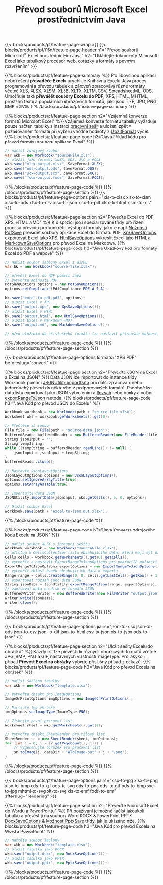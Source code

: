 ﻿---
title: Převod souborů Microsoft Excel prostřednictvím Java 
url: /cs/java/conversion/
description: Převeďte Excel XLS, XLSX, ODS, CSV do PDF, XPS, HTML, JPEG, HTML a mnoha dalších oblíbených formátů pomocí pouhých několika řádků kódu Java.
---
{{< blocks/products/pf/feature-page-wrap >}}
{{< blocks/products/pf/i18n/feature-page-header h1="Převod souborů Microsoft<sup>&reg;</sup> Excel prostřednictvím Java" h2="Ukládejte dokumenty Microsoft Excel jako tabulkový procesor, web, obrázky a formáty s pevným rozvržením" >}}

{{% blocks/products/pf/feature-page-summary %}}
Pro libovolnou aplikaci nebo řešení **převaděče Excelu** urychluje Knihovna Excelu Java proces programování a převodu tabulek a zároveň zpracovává různé formáty včetně XLS, XLSX, XLSM, XLSB, XLTX, XLTM, CSV, SpreadsheetML, ODS. Umožňuje také **převádět soubory Excelu do PDF**, XPS, HTML, MHTML, prostého textu a populárních obrazových formátů, jako jsou TIFF, JPG, PNG, BMP a SVG.
{{% /blocks/products/pf/feature-page-summary %}}

{{% blocks/products/pf/feature-page-section h2="Vzájemná konverze formátů Microsoft Excel" %}}
Vzájemná konverze formátu tabulky vyžaduje pouze načtení tabulky s instancí [pracovní sešit](https://apireference.aspose.com/cells/java/com.aspose.cells/Workbook) a uložení zpět v požadovaném formátu při výběru vhodné hodnoty z [UložitFormát](https://apireference.aspose.com/cells/java/com.aspose.cells/SaveFormat) výčet.
{{% blocks/products/pf/feature-page-code h3="Java Příklad kódu pro převod formátu souboru aplikace Excel" %}}

```cs
// načíst zdrojový soubor
var wkb = new Workbook("sourceFile.xls");
// uložit jako formáty XLSX, ODS, SXC a FODS
wkb.save("xlsx-output.xlsx", SaveFormat.XLSX);
wkb.save("ods-output.ods", SaveFormat.ODS);
wkb.save("scx-output.scx", SaveFormat.SXC);
wkb.save("fods-output.fods", SaveFormat.FODS);

```
{{% /blocks/products/pf/feature-page-code %}}
{{% /blocks/products/pf/feature-page-section %}}
{{< blocks/products/pf/feature-page-options pairs="xls-to-xlsx xlsx-to-xlsm xlsx-to-ods xlsx-to-csv xlsx-to-json xlsx-to-pdf xlsx-to-html xlsm-to-xls" >}}


{{% blocks/products/pf/feature-page-section h2="Převeďte Excel do PDF, XPS, HTML a MD" %}}
K dispozici jsou specializované třídy pro řízení procesu převodu pro konkrétní výstupní formáty, jako je např [Možnosti PdfSave](https://apireference.aspose.com/cells/java/com.aspose.cells/PdfSaveOptions) převádět soubory aplikace Excel do formátu PDF, [XpsSaveOptions](https://apireference.aspose.com/cells/java/com.aspose.cells/XpsSaveOptions) exportovat Excel jako XPS, [HtmlSaveOptions](https://apireference.aspose.com/cells/java/com.aspose.cells/HtmlSaveOptions) vykreslit Excel jako HTML a [MarkdownSaveOptions](https://apireference.aspose.com/cells/java/com.aspose.cells/MarkdownSaveOptions) pro převod Excel na Markdown. 
{{% blocks/products/pf/feature-page-code h3="Java Ukázkový kód pro formáty Excel do PDF a webové" %}}

```cs
// načíst soubor šablony Excel z disku
var bk = new Workbook("source-file.xlsx");

// převést Excel do PDF pomocí Java
// Vytvořte možnosti PDF
PdfSaveOptions options = new PdfSaveOptions();
options.setCompliance(PdfCompliance.PDF_A_1_A);

bk.save("excel-to-pdf.pdf", options);
// uložit Excel v XPS
bk.save("output.xps", new XpsSaveOptions());
// uložit Excel v HTML
bk.save("output.html", new HtmlSaveOptions());
// uložit Excel v Markdown (MD)
bk.save("output.md", new MarkdownSaveOptions());

// před uložením do příslušného formátu lze nastavit příslušné možnosti uložení podle své volby

```
{{% /blocks/products/pf/feature-page-code %}}
{{% /blocks/products/pf/feature-page-section %}}

{{< blocks/products/pf/feature-page-options formats="XPS PDF" beforeslug="convert" >}}

{{% blocks/products/pf/feature-page-section h2="Převeďte JSON na Excel a Excel na JSON" %}}
Data JSON lze importovat do instance třídy Workbook pomocí [JSONUtility.importData](https://apireference.aspose.com/cells/java/com.aspose.cells/jsonutility#importData) pro další zpracování nebo jednoduchý převod do některého z podporovaných formátů. Podobně lze data listu exportovat jako JSON vytvořením a [Rozsah](https://apireference.aspose.com/cells/java/com.aspose.cells/range) nebo buňky a volání [exportRangeToJson](https://apireference.aspose.com/cells/java/com.aspose.cells/jsonutility) metoda.
{{% blocks/products/pf/feature-page-code h3="Java Kód pro převod JSON do Excelu" %}}
```cs
Workbook workbook = new Workbook(path + "source-file.xlsx");
Worksheet wks = workbook.getWorksheets().get(0);
		
// Přečtěte si soubor
File file = new File(path + "source-data.json");
BufferedReader bufferedReader = new BufferedReader(new FileReader(file));
String jsonInput = "";
String tempString;
while ((tempString = bufferedReader.readLine()) != null) {
	jsonInput = jsonInput + tempString; 
}
bufferedReader.close();
							
// Nastavte JsonLayoutOptions
JsonLayoutOptions options = new JsonLayoutOptions();
options.setIgnoreArrayTitle(true);
options.setArrayAsTable(true);

// Importujte data JSON
JSONUtility.importData(jsonInput, wks.getCells(), 0, 0, options);

// Uložit soubor Excel
workbook.save(path + "excel-to-json.out.xlsx");

```
{{% /blocks/products/pf/feature-page-code %}}

{{% blocks/products/pf/feature-page-code h3="Java Konverze zdrojového kódu Excelu na JSON" %}}
```cs
// načíst soubor XLSX s instancí sešitu
Workbook workbook = new Workbook("sourceFile.xlsx");
// přístup k CellsCollection listu obsahujícího data, která mají být převedena
Cells cells = workbook.getWorksheets().get(0).getCells();
// vytvořit a nastavit ExportRangeToJsonOptions pro pokročilé možnosti
ExportRangeToJsonOptions exportOptions = new ExportRangeToJsonOptions();
// vytvořit oblast buněk obsahujících data k exportu
Range range = cells.createRange(0, 0, cells.getLastCell().getRow() + 1, cells.getLastCell().getColumn() + 1);
// exportovat rozsah jako data JSON
String jsonData = JsonUtility.exportRangeToJson(range, exportOptions);
// zapisovat data na disk ve formátu JSON
BufferedWriter writer = new BufferedWriter(new FileWriter("output.json"));
writer.write(jsonData);
writer.close();    

```
{{% /blocks/products/pf/feature-page-code %}}
{{% /blocks/products/pf/feature-page-section %}}

{{< blocks/products/pf/feature-page-options pairs="json-to-xlsx json-to-ods json-to-csv json-to-dif json-to-html csv-to-json xls-to-json ods-to-json" >}}

{{% blocks/products/pf/feature-page-section h2="Uložit sešity Excelu do obrázků" %}}
Každý list lze převést do různých obrazových formátů včetně JPG, BMP, PNG a GIF, nastavených vlastností ImageType. Pro jakýkoli případ **Převést Excel na obrázky** vyberte příslušný případ z odkazů.
{{% blocks/products/pf/feature-page-code h3="Java Kód pro převod Excelu na obrázek" %}}
```cs
// načíst šablonu tabulky
var wkb = new Workbook("template.xlsx");

// Vytvořte objekt pro ImageOptions
ImageOrPrintOptions imgOptions = new ImageOrPrintOptions();

// Nastavte typ obrázku
imgOptions.setImageType(ImageType.PNG);

// Získejte první pracovní list.
Worksheet sheet = wkb.getWorksheets().get(0);

// Vytvořte objekt SheetRender pro cílový list
SheetRender sr = new SheetRender(sheet, imgOptions);
for (int j = 0; j < sr.getPageCount(); j++) {
	// Vygenerujte obrázek pro pracovní list
	sr.toImage(j, dataDir + "WToImage-out" + j + ".png");
}

```
{{% /blocks/products/pf/feature-page-code %}}
{{% /blocks/products/pf/feature-page-section %}}

{{< blocks/products/pf/feature-page-options pairs="xlsx-to-jpg xlsx-to-png xlsx-to-bmp ods-to-gif ods-to-svg ods-to-png ods-to-gif ods-to-bmp sxc-to-jpg mhtml-to-svg xlt-to-svg xls-to-emf fods-to-emf" afterslug="rendering" >}}

{{% blocks/products/pf/feature-page-section h2="Převeďte Microsoft Excel do Wordu a PowerPointu" %}}
Při používání je možné načíst jakoukoli tabulku a převést ji na soubory Word DOCX & PowerPoint PPTX [DocxSaveOptions](https://apireference.aspose.com/cells/java/com.aspose.cells/DocxSaveOptions) & [Možnosti PptxSave](https://apireference.aspose.com/cells/java/com.aspose.cells/PptxSaveOptions) třídy, jak je ukázáno níže.
{{% blocks/products/pf/feature-page-code h3="Java Kód pro převod Excelu na Word a PowerPoint" %}}
```cs
// načtěte soubor šablony
var wkb = new Workbook("template.xlsx");
// uložit tabulku jako DOCX
wkb.save("output.docx", new DocxSaveOptions());
// uložit tabulku jako PPTX
wkb.save("output.pptx", new PptxSaveOptions());

```
{{% /blocks/products/pf/feature-page-code %}}
{{% /blocks/products/pf/feature-page-section %}}
